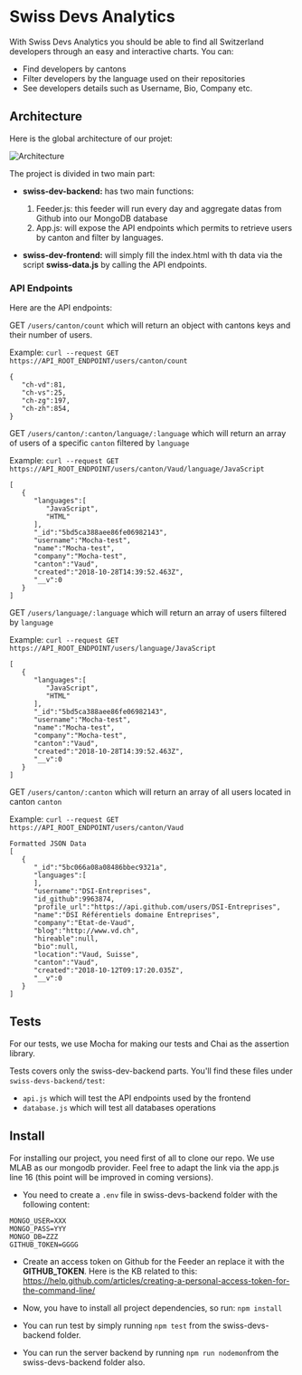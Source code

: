 # Swiss Devs Analytics

With Swiss Devs Analytics you should be able to find all Switzerland developers through an easy and interactive charts. You can:

- Find developers by cantons
- Filter developers by the language used on their repositories
- See developers details such as Username, Bio, Company etc.

## Architecture

Here is the global architecture of our projet:

![Architecture](https://github.com/mraheigvd/TWEB-2018-Project01/archi.png)


The project is divided in two main part:

- **swiss-dev-backend:** has two main functions:
    1) Feeder.js: this feeder will run every day and aggregate datas from Github into our MongoDB database
    2) App.js: will expose the API endpoints which permits to retrieve users by canton and filter by languages.

- **swiss-dev-frontend:** will simply fill the index.html with th data via the script **swiss-data.js** by calling the API endpoints.

### API Endpoints 

Here are the API endpoints:

GET ``/users/canton/count`` which will return an object with cantons keys and their number of users.

Example: ``curl --request GET https://API_ROOT_ENDPOINT/users/canton/count``


```
{  
   "ch-vd":81,
   "ch-vs":25,
   "ch-zg":197,
   "ch-zh":854,
}
```

GET ``/users/canton/:canton/language/:language`` which will return an array of users of a specific ``canton`` filtered by ``language``

Example: ``curl --request GET https://API_ROOT_ENDPOINT/users/canton/Vaud/language/JavaScript``

```
[
   {
      "languages":[
         "JavaScript",
         "HTML"
      ],
      "_id":"5bd5ca388aee86fe06982143",
      "username":"Mocha-test",
      "name":"Mocha-test",
      "company":"Mocha-test",
      "canton":"Vaud",
      "created":"2018-10-28T14:39:52.463Z",
      "__v":0
   }
]
```


GET ``/users/language/:language`` which will return an array of users filtered by ``language``

Example: ``curl --request GET https://API_ROOT_ENDPOINT/users/language/JavaScript``

```
[
   {
      "languages":[
         "JavaScript",
         "HTML"
      ],
      "_id":"5bd5ca388aee86fe06982143",
      "username":"Mocha-test",
      "name":"Mocha-test",
      "company":"Mocha-test",
      "canton":"Vaud",
      "created":"2018-10-28T14:39:52.463Z",
      "__v":0
   }
]
```


GET ``/users/canton/:canton`` which will return an array of all users located in canton ``canton``

Example: ``curl --request GET https://API_ROOT_ENDPOINT/users/canton/Vaud``

```
Formatted JSON Data
[  
   {  
      "_id":"5bc066a08a08486bbec9321a",
      "languages":[  
      ],
      "username":"DSI-Entreprises",
      "id_github":9963874,
      "profile_url":"https://api.github.com/users/DSI-Entreprises",
      "name":"DSI Référentiels domaine Entreprises",
      "company":"Etat-de-Vaud",
      "blog":"http://www.vd.ch",
      "hireable":null,
      "bio":null,
      "location":"Vaud, Suisse",
      "canton":"Vaud",
      "created":"2018-10-12T09:17:20.035Z",
      "__v":0
   }
]
```

## Tests

For our tests, we use Mocha for making our tests and Chai as the assertion library.

Tests covers only the swiss-dev-backend parts. You'll find these files under ``swiss-devs-backend/test``:

- ``api.js`` which will test the API endpoints used by the frontend
- ``database.js`` which will test all databases operations

## Install

For installing our project, you need first of all to clone our repo.
We use MLAB as our mongodb provider. Feel free to adapt the link via the app.js line 16 (this point will be improved in coming versions).

- You need to create a ``.env`` file in swiss-devs-backend folder with the following content: 

```
MONGO_USER=XXX
MONGO_PASS=YYY
MONGO_DB=ZZZ
GITHUB_TOKEN=GGGG
```

- Create an access token on Github for the Feeder an replace it with the **GITHUB_TOKEN**. Here is the KB related to this: https://help.github.com/articles/creating-a-personal-access-token-for-the-command-line/

- Now, you have to install all project dependencies, so run: ``npm install`` 
- You can run test by simply running ``npm test`` from the swiss-devs-backend folder.
- You can run the server backend by running ``npm run nodemon``from the swiss-devs-backend folder also.